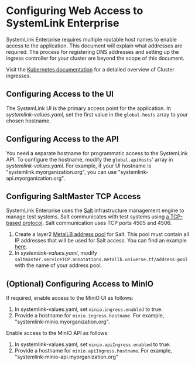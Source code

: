# Configuring Web Access to SystemLink Enterprise

SystemLink Enterprise requires multiple routable host names to enable access to the application. This document will explain what addresses are required. The process for registering DNS addresses and setting up the ingress controller for your cluster are beyond the scope of this document.

Visit the [Kubernetes documentation](https://kubernetes.io/docs/concepts/services-networking/ingress/) for a detailed overview of Cluster ingresses.

## Configuring Access to the UI

The SystemLink UI is the primary access point for the application. In _systemlink-values.yaml_, set the first value in the `global.hosts` array to your chosen hostname.

## Configuring Access to the API

You need a separate hostname for programmatic access to the SystemLink API. To configure the hostname, modify the `global.apiHosts`' array in _systemlink-values.yaml_. For example, if your UI hostname is "systemlink.myorganization.org", you can use "systemlink-api.myorganization.org".

## Configuring SaltMaster TCP Access

SystemLink Enterprise uses the [Salt](https://saltproject.io/) infrastructure management engine to manage test systems. Salt communicates with test systems using [a TCP-based protocol](https://docs.saltproject.io/en/getstarted/system/communication.html). Salt communication uses TCP ports 4505 and 4506.

1. Create a layer2 [MetalLB address pool](https://metallb.universe.tf/concepts/) for Salt. This pool must contain all IP addresses that will be used for Salt access. You can find an example [here](https://metallb.universe.tf/configuration/#layer-2-configuration).
2. In _systemlink-values.yaml_, modify `saltmaster.serviceTCP.annotations.metallb.universe.tf/address-pool` with the name of your address pool.

## (Optional) Configuring Access to MinIO

If required, enable access to the MiniO UI as follows:

1. In systemlink-values.yaml, set `minio.ingress.enabled` to true.
2. Provide a hostname for `minio.ingress.hostname`. For example, "systemlink-minio.myorganization.org".

Enable access to the MinIO API as follows:

1. In systemlink-values.yaml, set `minio.apiIngress.enabled` to true.
2. Provide a hostname for `minio.apiIngress.hostname`. For example, "systemlink-minio-api.myorganization.org"
